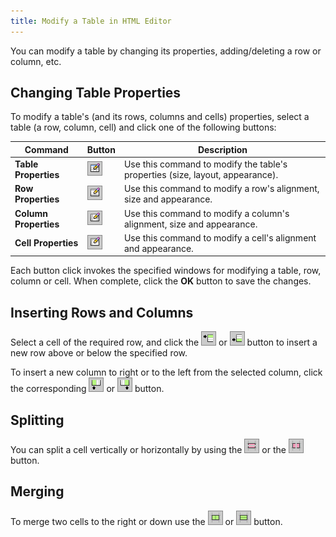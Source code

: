 ```yaml
---
title: Modify a Table in HTML Editor
---
```

You can modify a table by changing its properties, adding/deleting a row or column, etc.

## Changing Table Properties
To modify a table's (and its rows, columns and cells) properties, select a table (a row, column, cell) and click one of the following buttons:

| Command | Button | Description |
|---|---|---|
| **Table Properties** | ![ASPxHtmlEditor-Buttons-TableProperties](../../../images/Img10327.png) | Use this command to modify the table's properties (size, layout, appearance). |
| **Row Properties** | ![ASPxHtmlEditor-Buttons-RowProperties](../../../images/Img10328.png) | Use this command to modify a row's alignment, size and appearance. |
| **Column Properties** | ![ASPxHtmlEditor-Buttons-ColumnProperties](../../../images/Img10329.png) | Use this command to modify a column's alignment, size and appearance. |
| **Cell Properties** | ![ASPxHtmlEditor-Buttons-CellProperties](../../../images/Img10330.png) | Use this command to modify a cell's alignment and appearance. |

Each button click invokes the specified windows for modifying a table, row, column or cell. When complete, click the **OK** button to save the changes.

## Inserting Rows and Columns
Select a cell of the required row, and click the ![ASPxHtmlEditor-Buttons-InsertRowAbove](../../../images/Img10331.png) or ![ASPxHtmlEditor-Buttons-InsertRowBelow](../../../images/Img10332.png) button to insert a new row above or below the specified row.

To insert a new column to right or to the left from the selected column, click the corresponding ![ASPxHtmlEditor-Buttons-InsertColumnLeft](../../../images/Img10338.png) or ![ASPxHtmlEditor-Buttons-InsertColumnRight](../../../images/Img10339.png) button.

## Splitting
You can split a cell vertically or horizontally by using the ![ASPxHtmlEditor-Buttons-SplitVertically](../../../images/Img10340.png) or the ![ASPxHtmlEditor-Buttons-SplitHorizontally](../../../images/Img10341.png) button.

## Merging
To merge two cells to the right or down use the ![ASPxHtmlEditor-Buttons-MergeRight](../../../images/Img10342.png) or ![ASPxHtmlEditor-Buttons-MergeDown](../../../images/Img10343.png) button.